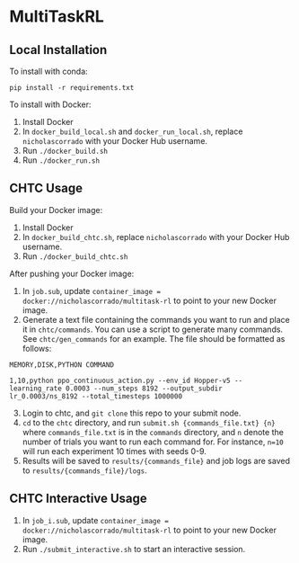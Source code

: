 # MultiTaskRL

## Local Installation
To install with conda:
```commandline
pip install -r requirements.txt
```
To install with Docker:
1. Install Docker
2. In `docker_build_local.sh` and `docker_run_local.sh`, replace `nicholascorrado` with your Docker Hub username.
3. Run `./docker_build.sh`
4. Run `./docker_run.sh`

## CHTC Usage

Build your Docker image:
1. Install Docker
2. In `docker_build_chtc.sh`, replace `nicholascorrado` with your Docker Hub username.
3. Run `./docker_build_chtc.sh`

After pushing your Docker image:
1. In `job.sub`, update `container_image = docker://nicholascorrado/multitask-rl` to point to your new Docker image.
2. Generate a text file containing the commands you want to run and place it in `chtc/commands`. 
You can use a script to generate many commands. See `chtc/gen_commands` for an example.
The file should be formatted as follows: 
```commandline
MEMORY,DISK,PYTHON COMMAND
```
```commandline
1,10,python ppo_continuous_action.py --env_id Hopper-v5 --learning_rate 0.0003 --num_steps 8192 --output_subdir lr_0.0003/ns_8192 --total_timesteps 1000000
```
3. Login to chtc, and `git clone` this repo to your submit node.
4. `cd` to the `chtc` directory, and run `submit.sh {commands_file.txt} {n}` where `commands_file.txt`
is in the `commands` directory, and `n` denote the number of trials you want to run each command for. For instance,
`n=10` will run each experiment 10 times with seeds 0-9.
5. Results will be saved to `results/{commands_file}` and job logs are saved to `results/{commands_file}/logs`.

## CHTC Interactive Usage
1. In `job_i.sub`, update `container_image = docker://nicholascorrado/multitask-rl` to point to your new Docker image.
2. Run `./submit_interactive.sh` to start an interactive session.
